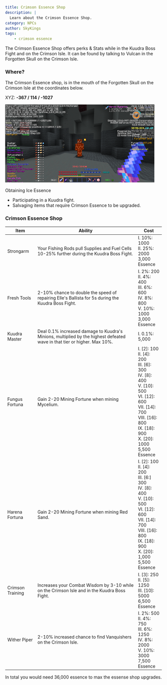 ```yaml {metadata}
title: Crimson Essence Shop
description: |
  Learn about the Crimson Essence Shop.
category: NPCs
author: SkyKings
tags:
    - crimson essence
```

The Crimson Essence Shop offers perks & Stats while in the Kuudra Boss Fight and on the Crimson Isle. It can be found by talking to Vulcan in the Forgotten Skull on the Crimson Isle.

### Where?
The Crimson Essence shop, is in the mouth of the Forgotten Skull on the Crimson Isle at the coordinates below.  

XYZ: __-367 / 114 / -1027__

![Crimson essence NPC](/images/crimsonessencenpc.png)

  
Obtaining Ice Essence  
- Participating in a Kuudra fight.  
- Salvaging items that require Crimson Essence to be upgraded.

### Crimson Essence Shop

| **Item**         | **Ability**                                                                                                              | **Cost**                                                                                                                                                                               |
|------------------|--------------------------------------------------------------------------------------------------------------------------|----------------------------------------------------------------------------------------------------------------------------------------------------------------------------------------|
| Strongarm        | Your Fishing Rods pull Supplies and Fuel Cells 10-25% further during the Kuudra Boss Fight.                              | I. 10%: 1000<br>II. 25%: 2000<br>3,000 Essence                                                                                                                                         |
| Fresh Tools      | 2-10% chance to double the speed of repairing Elle's Ballista for 5s during the Kuudra Boss Fight.                       | I. 2%: 200<br>II. 4%: 400<br>III. 6%: 600<br>IV. 8%: 800<br>V. 10%: 1000<br>3,000 Essence                                                                                              |
| Kuudra Master    | Deal 0.1% increased damage to Kuudra's Minions, multiplied by the highest defeated wave in that tier or higher. Max 10%. | I. 0.1%: 5,000                                                                                                                                                                         |
| Fungus Fortuna   | Gain 2-20 Mining Fortune when mining Mycelium.                                                                           | I. [2]: 100<br>II. [4]: 200<br>III. [6]: 300<br>IV. [8]: 400<br>V. [10]: 500<br>VI. [12]: 600<br>VII. [14]: 700<br>VIII. [16]: 800<br>IX. [18]: 900<br>X. [20]: 1000<br>5,500 Essence  |
| Harena Fortuna   | Gain 2-20 Mining Fortune when mining Red Sand.                                                                           | I. [2]: 100<br>II. [4]: 200<br>III. [6:] 300<br>IV. [8]: 400<br>V. [10]: 500<br>VI. [12]: 600<br>VII. [14]: 700<br>VIII. [16]: 800<br>IX. [18]: 900<br>X. [20]: 1,000<br>5,500 Essence |
| Crimson Training | Increases your Combat Wisdom by 3-10 while on the Crimson Isle and in the Kuudra Boss Fight.                             | I. [3]: 250<br>II. [5]: 1250<br>III. [10]: 5000<br>6,500 Essence                                                                                                                       |
| Wither Piper     | 2-10% increased chance to find Vanquishers on the Crimson Isle.                                                          | I. 2%: 500<br>II. 4%: 750<br>III. 6%: 1250<br>IV. 8%: 2000<br>V. 10%: 3000<br>7,500 Essence                                                                                            |


In total you would need 36,000 essence to max the essense shop upgrades.
